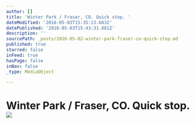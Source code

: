 ```yaml
---
author: []
title: 'Winter Park / Fraser, CO. Quick stop. '
dateModified: '2016-05-03T15:35:13.683Z'
datePublished: '2016-05-03T15:43:31.881Z'
description: ''
sourcePath: _posts/2016-05-02-winter-park-fraser-co-quick-stop.md
published: true
starred: false
inFeed: true
hasPage: false
inNav: false
_type: MediaObject

---
```

# Winter Park / Fraser, CO. Quick stop. ![](https://the-grid-user-content.s3-us-west-2.amazonaws.com/83f31eda-98e6-4ae7-aa34-c84e2dae38b6.jpg)